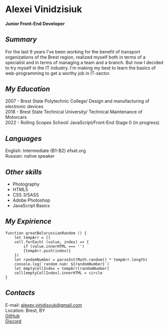 #  Alexei Vinidzisiuk  
#### Junior Front-End Developer  
  
  
## *Summary*  
For the last 9 years I've been working for the benefit of transport organizations of the Brest region, realized myself both in terms of a specialist and in terms of managing a team and a branch. But now I decided to try myself in the IT industry. I'm making my best to learn the basics of web-programming to get a worthy job in IT-sector.

## *My Education*  
2007 - Brest State Polytechnic College/ Design and manufacturing of electronic devices  
2018 - Brest State Technical University/ Technical Maintenance of Motorcars  
2022 - Rolling Scopes School/ JavaScript/Front-End Stage 0 (in progress)  

## *Languages*  
English: Intermediate (B1-B2) efset.org  
Russian: native speaker  

## *Other skills*  
* Photography  
* HTML5  
* CSS 3/SASS  
* Adobe Photoshop  
* JavaScript Basics  

## *My Expirience*  
```
function greatBelorussianRandom () {
    let tempArr = []
    cell.forEach( (value, index) => {
        if (value.innerHTML === '')  
        {tempArr.push(index)}
    })
    let randomNumber = parseInt(Math.random() * tempArr.length)
    console.log(`random num: ${randomNumber}`)
    let emptyCellIndex = tempArr[randomNumber]
    cell[emptyCellIndex].innerHTML = circle
}
```
  
## *Contacts*  
E-mail: alexey.vinidisyuk@gmail.com  
Location: Brest, BY  
[GitHub](https://github.com/CanisMajor01)  
[Discord](https://discordapp.com/users/919991216580493322)  
